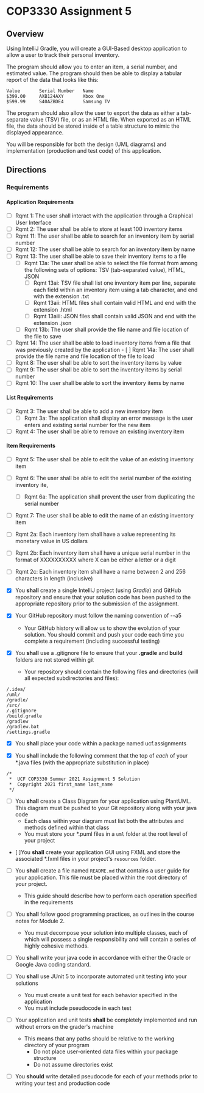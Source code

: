 # COP3330 Assignment 5

## Overview

Using IntelliJ Gradle, you will create a GUI-Based desktop application to allow a user to track their personal inventory.

The program should allow you to enter an item, a serial number, and estimated value.
The program should then be able to display a tabular report of the data that looks like this:

~~~
Value       Serial Number   Name
$399.00     AXB124AXY       Xbox One
$599.99     S40AZBDE4       Samsung TV
~~~

The program should also allow the user to export the data as either a tab-separate value (TSV) file, or as an HTML file. When exported as an HTML file, the data should be stored inside of a table structure to mimic the displayed appearance.

You will be responsible for both the design (UML diagrams) and implementation (production and test code) of this application.

## Directions

### Requirements

#### Application Requirements
- [ ] Rqmt 1: The user shall interact with the application through a Graphical User Interface
- [ ] Rqmt 2: The user shall be able to store at least 100 inventory items
- [ ] Rqmt 11: The user shall be able to search for an inventory item by serial number
- [ ] Rqmt 12: The user shall be able to search for an inventory item by name
- [ ] Rqmt 13: The user shall be able to save their inventory items to a file
    - [ ] Rqmt 13a: The user shall be able to select the file format from among the following sets of options: TSV (tab-separated value), HTML, JSON
        - [ ] Rqmt 13ai: TSV file shall list one inventory item per line, separate each field within an inventory item using a tab character, and end with the extension .txt
        - [ ] Rqmt 13aii: HTML files shall contain valid HTML and end with the extension .html
        - [ ] Rqmt 13aiii: JSON files shall contain valid JSON and end with the extension .json
    - [ ] Rqmt 13b: The user shall provide the file name and file location of the file to save
- [ ] Rqmt 14: The user shall be able to load inventory items from a file that was previously created by the application
      - [ ] Rqmt 14a: The user shall provide the file name and file location of the file to load
- [ ] Rqmt 8: The user shall be able to sort the inventory items by value
- [ ] Rqmt 9: The user shall be able to sort the inventory items by serial number
- [ ] Rqmt 10: The user shall be able to sort the inventory items by name

#### List Requirements
- [ ] Rqmt 3: The user shall be able to add a new inventory item
  - [ ] Rqmt 3a: The application shall display an error message is the user enters and existing serial number for the new item
- [ ] Rqmt 4: The user shall be able to remove an existing inventory item

#### Item Requirements
- [ ] Rqmt 5: The user shall be able to edit the value of an existing inventory item
- [ ] Rqmt 6: The user shall be able to edit the serial number of the existing inventory ite,
  - [ ] Rqmt 6a: The application shall prevent the user from duplicating the serial number
- [ ] Rqmt 7: The user shall be able to edit the name of an existing inventory item
- [ ] Rqmt 2a: Each inventory item shall have a value representing its monetary value in US dollars
- [ ] Rqmt 2b: Each inventory item shall have a unique serial number in the format of XXXXXXXXXX where X can be either a letter or a digit
- [ ] Rqmt 2c: Each inventory item shall have a name between 2 and 256 characters in length (inclusive)


- [x] You **shall** create a single IntelliJ project (using *Gradle*) and GitHub repository and ensure that your solution code has been pushed to the appropriate repository prior to the submission of the assignment.

- [x] Your GitHub repository must follow the naming convention of <lastname>-<last4 numbers of UCFID>-a5
    - Your GitHub history will allow us to show the evolution of your solution. You should commit and push your code each time you complete a requirement (including successful testing)
    
- [x] You **shall** use a .gitignore file to ensure that your **.gradle** and **build** folders are not stored within git
    - Your repository should contain the following files and directories (will all expected subdirectories and files):
~~~
/.idea/
/uml/
/gradle/
/src/
/.gitignore
/build.gradle
/gradlew
/gradlew.bat
/settings.gradle
~~~

- [x] You **shall** place your code within a package named ucf.assignments

- [x] You **shall** include the following comment that the top of *each* of your *.java files (with the appropriate substitution in place)
~~~
/*
 *  UCF COP3330 Summer 2021 Assignment 5 Solution
 *  Copyright 2021 first_name last_name
 */
~~~

- [ ] You **shall** create a Class Diagram for your application using PlantUML. This diagram must be pushed to your Git repository along with your java code
    - Each class within your diagram must list both the attributes and methods defined within that class
    - You must store your *.puml files in a `uml` folder at the root level of your project

- [ ]You **shall** create your application GUI using FXML and store the associated *.fxml files in your project's `resources` folder.

- [ ] You **shall** create a file named `README.md` that contains a user guide for your application. This file must be placed within the root directory of your project.
    - This guide should describe how to perform each operation specified in the requirements

- [ ] You **shall** follow good programming practices, as outlines in the course notes for Module 2.
    - You must decompose your solution into multiple classes, each of which will possess a single responsibility and will contain a series of highly cohesive methods.

- [ ] You **shall** write your java code in accordance with either the Oracle or Google Java coding standard.

- [ ] You **shall** use JUnit 5 to incorporate automated unit testing into your solutions
    - You must create a unit test for each behavior specified in the application
    - You must include pseudocode in each test

- [ ] Your application and unit tests **shall** be completely implemented and run without errors on the grader's machine
    - This means that any paths should be relative to the working directory of your program
        - Do not place user-oriented data files within your package structure
        - Do not assume directories exist

- [ ] You **should** write detailed pseudocode for each of your methods prior to writing your test and production code